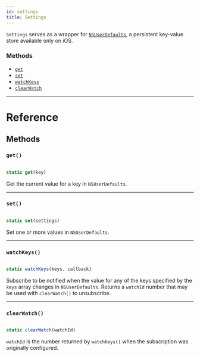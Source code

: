 ```yaml
---
id: settings
title: Settings
---
```


`Settings` serves as a wrapper for [`NSUserDefaults`](https://developer.apple.com/documentation/foundation/nsuserdefaults), a persistent key-value store available only on iOS.

### Methods

* [`get`](settings.md#get)
* [`set`](settings.md#set)
* [`watchKeys`](settings.md#watchkeys)
* [`clearWatch`](settings.md#clearwatch)

---

# Reference

## Methods

### `get()`


```javascript

static get(key)

```


Get the current value for a key in `NSUserDefaults`.

---

### `set()`


```javascript

static set(settings)

```


Set one or more values in `NSUserDefaults`.

---

### `watchKeys()`


```javascript

static watchKeys(keys, callback)

```


Subscribe to be notified when the value for any of the keys specified by the `keys` array changes in `NSUserDefaults`. Returns a `watchId` number that may be used with `clearWatch()` to unsubscribe.

---

### `clearWatch()`


```javascript

static clearWatch(watchId)

```


`watchId` is the number returned by `watchKeys()` when the subscription was originally configured.

